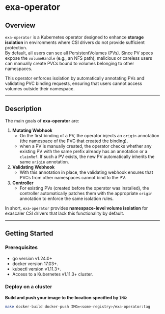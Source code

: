# exa-operator

## Overview
`exa-operator` is a Kubernetes operator designed to enhance **storage isolation** in environments where CSI drivers do not provide sufficient protection.  
By default, all users can see all PersistentVolumes (PVs). Since PV specs expose the `volumeHandle` (e.g., an NFS path), malicious or careless users can manually create PVCs bound to volumes belonging to other namespaces.  

This operator enforces isolation by automatically annotating PVs and validating PVC binding requests, ensuring that users cannot access volumes outside their namespace.

---

## Description
The main goals of **exa-operator** are:

1. **Mutating Webhook**  
   - On the first binding of a PV, the operator injects an `origin` annotation (the namespace of the PVC that created the binding).
   - when a PV is manually created, the operator checks whether any existing PV with the same prefix already has an annotation or a `claimRef`. If such a PV exists, the new PV automatically inherits the same `origin` annotation.
2. **Validating Webhook**  
   - With this annotation in place, the validating webhook ensures that PVCs from other namespaces cannot bind to the PV.  
3. **Controller**  
   - For existing PVs (created before the operator was installed), the controller automatically patches them with the appropriate `origin` annotation to enforce the same isolation rules.

In short, `exa-operator` provides **namespace-level volume isolation** for exascaler CSI drivers that lack this functionality by default.

---

## Getting Started

### Prerequisites
- go version v1.24.0+
- docker version 17.03+.
- kubectl version v1.11.3+.
- Access to a Kubernetes v1.11.3+ cluster.

### Deploy on a cluster

**Build and push your image to the location specified by `IMG`:**
```sh
make docker-build docker-push IMG=<some-registry>/exa-operator:tag
